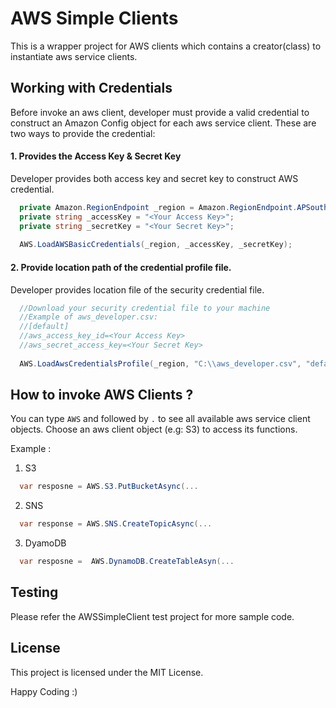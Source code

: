 # AWS Simple Clients

This is a wrapper project for AWS clients which contains a creator(class) to instantiate aws service clients.

## Working with Credentials
Before invoke an aws client, developer must provide a valid credential to construct an Amazon Config object for each aws service client.
These are two ways to provide the credential:

#### 1. Provides the Access Key & Secret Key 
Developer provides both access key and secret key to construct AWS credential.

```c#
  private Amazon.RegionEndpoint _region = Amazon.RegionEndpoint.APSoutheast1; //sample region
  private string _accessKey = "<Your Access Key>";                         
  private string _secretKey = "<Your Secret Key>";       
        
  AWS.LoadAWSBasicCredentials(_region, _accessKey, _secretKey);
```

#### 2. Provide location path of the credential profile file.
Developer provides location file of the security credential file.

```c#
  //Download your security credential file to your machine
  //Example of aws_developer.csv: 
  //[default]
  //aws_access_key_id=<Your Access Key>
  //aws_secret_access_key=<Your Secret Key>
  
  AWS.LoadAwsCredentialsProfile(_region, "C:\\aws_developer.csv", "default");
```

## How to invoke AWS Clients ?
You can type ```AWS``` and followed by ```.``` to see all available aws service client objects. Choose an aws client object (e.g: S3) to access its functions.

Example :
1. S3 
```c#
  var resposne = AWS.S3.PutBucketAsync(...
```
2. SNS
```c#
  var response = AWS.SNS.CreateTopicAsync(...
```
3. DyamoDB
```c#
  var resposne =  AWS.DynamoDB.CreateTableAsyn(...
```

## Testing
Please refer the AWSSimpleClient test project for more sample code.

## License
This project is licensed under the MIT License.




Happy Coding :)

